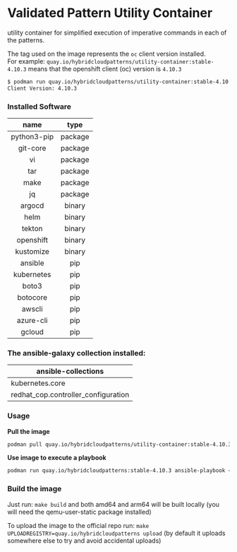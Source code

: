 # Validated Pattern Utility Container 

utility container for simplified execution of imperative commands in each of the patterns.

The tag used on the image represents the `oc` client version installed. <br/>
For example: `quay.io/hybridcloudpatterns/utility-container:stable-4.10.3` means that the openshift client (oc) version is `4.10.3`

```bash
$ podman run quay.io/hybridcloudpatterns/utility-container:stable-4.10.3` oc version 
Client Version: 4.10.3
```

### Installed Software

|    name     |  type   |
|:-----------:|:-------:|
| python3-pip | package |
|  git-core   | package |
|     vi      | package |
|     tar     | package |
|    make     | package |
|     jq      | package |
|   argocd    | binary  |
|    helm     | binary  |
|   tekton    | binary  |
|  openshift  | binary  |
|  kustomize  | binary  |
|   ansible   |   pip   |
| kubernetes  |   pip   |
|    boto3    |   pip   |
|  botocore   |   pip   |
|   awscli    |   pip   |
|  azure-cli  |   pip   |
|   gcloud    |   pip   |


### The ansible-galaxy collection installed:
| ansible-collections |
| ------------------- |
| kubernetes.core |
| redhat_cop.controller_configuration |

### Usage
**Pull the image**
```bash
podman pull quay.io/hybridcloudpatterns/utility-container:stable-4.10.3
```

**Use image to execute a playbook**
```bash
podman run quay.io/hybridcloudpatterns:stable-4.10.3 ansible-playbook <playbook>.yml 
```

### Build the image
Just run: `make build` and both amd64 and arm64 will be built locally (you will need the qemu-user-static package installed)

To upload the image to the official repo run: `make UPLOADREGISTRY=quay.io/hybridcloudpatterns upload` (by default it uploads somewhere else
to try and avoid accidental uploads)

